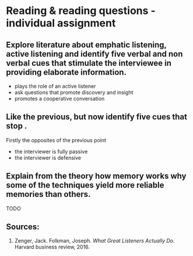 # Reading & reading questions - individual assignment

## Explore literature about emphatic listening, active listening and identify five verbal and non verbal cues that stimulate the interviewee in providing elaborate information. 

- plays the role of an active listener
- ask questions that promote discovery and insight
- promotes a cooperative conversation

## Like the previous, but now identify five cues that stop .

Firstly the opposites of the previous point

- the interviewer is fully passive
- the interviewer is defensive

## Explain from the theory how memory works why some of the techniques yield more reliable memories than others.

TODO

## Sources:
1. Zenger, Jack. Folkman, Joseph. *What Great Listeners Actually Do.* Harvard business review, 2016.